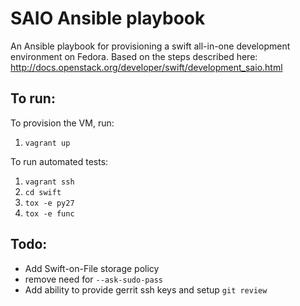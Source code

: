 SAIO Ansible playbook
=========

An Ansible playbook for provisioning a swift all-in-one development environment
on Fedora. Based on the steps described here: http://docs.openstack.org/developer/swift/development_saio.html

## To run:
To provision the VM, run:
1. `vagrant up`

To run automated tests:
1. `vagrant ssh`
1. `cd swift`
1. `tox -e py27`
1. `tox -e func`

## Todo:
* Add Swift-on-File storage policy
* remove need for `--ask-sudo-pass`
* Add ability to provide gerrit ssh keys and setup `git review`

